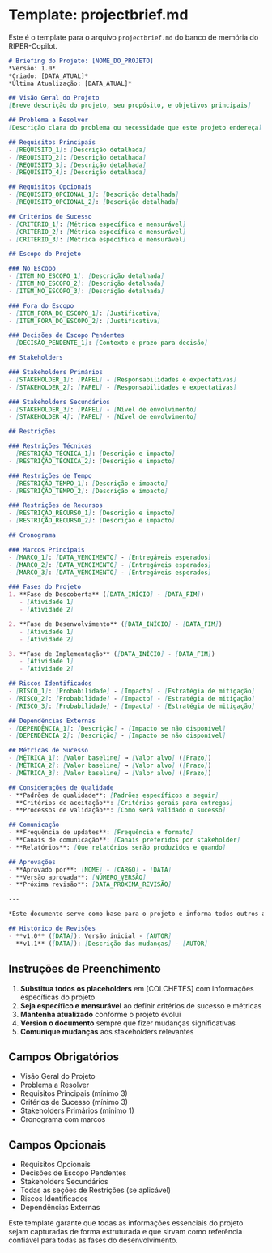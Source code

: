 # Template: projectbrief.md

Este é o template para o arquivo `projectbrief.md` do banco de memória do RIPER-Copilot.

```markdown
# Briefing do Projeto: [NOME_DO_PROJETO]
*Versão: 1.0*
*Criado: [DATA_ATUAL]*
*Última Atualização: [DATA_ATUAL]*

## Visão Geral do Projeto
[Breve descrição do projeto, seu propósito, e objetivos principais]

## Problema a Resolver
[Descrição clara do problema ou necessidade que este projeto endereça]

## Requisitos Principais
- [REQUISITO_1]: [Descrição detalhada]
- [REQUISITO_2]: [Descrição detalhada]
- [REQUISITO_3]: [Descrição detalhada]
- [REQUISITO_4]: [Descrição detalhada]

## Requisitos Opcionais
- [REQUISITO_OPCIONAL_1]: [Descrição detalhada]
- [REQUISITO_OPCIONAL_2]: [Descrição detalhada]

## Critérios de Sucesso
- [CRITÉRIO_1]: [Métrica específica e mensurável]
- [CRITÉRIO_2]: [Métrica específica e mensurável]
- [CRITÉRIO_3]: [Métrica específica e mensurável]

## Escopo do Projeto

### No Escopo
- [ITEM_NO_ESCOPO_1]: [Descrição detalhada]
- [ITEM_NO_ESCOPO_2]: [Descrição detalhada]
- [ITEM_NO_ESCOPO_3]: [Descrição detalhada]

### Fora do Escopo
- [ITEM_FORA_DO_ESCOPO_1]: [Justificativa]
- [ITEM_FORA_DO_ESCOPO_2]: [Justificativa]

### Decisões de Escopo Pendentes
- [DECISÃO_PENDENTE_1]: [Contexto e prazo para decisão]

## Stakeholders

### Stakeholders Primários
- [STAKEHOLDER_1]: [PAPEL] - [Responsabilidades e expectativas]
- [STAKEHOLDER_2]: [PAPEL] - [Responsabilidades e expectativas]

### Stakeholders Secundários
- [STAKEHOLDER_3]: [PAPEL] - [Nível de envolvimento]
- [STAKEHOLDER_4]: [PAPEL] - [Nível de envolvimento]

## Restrições

### Restrições Técnicas
- [RESTRIÇÃO_TÉCNICA_1]: [Descrição e impacto]
- [RESTRIÇÃO_TÉCNICA_2]: [Descrição e impacto]

### Restrições de Tempo
- [RESTRIÇÃO_TEMPO_1]: [Descrição e impacto]
- [RESTRIÇÃO_TEMPO_2]: [Descrição e impacto]

### Restrições de Recursos
- [RESTRIÇÃO_RECURSO_1]: [Descrição e impacto]
- [RESTRIÇÃO_RECURSO_2]: [Descrição e impacto]

## Cronograma

### Marcos Principais
- [MARCO_1]: [DATA_VENCIMENTO] - [Entregáveis esperados]
- [MARCO_2]: [DATA_VENCIMENTO] - [Entregáveis esperados]
- [MARCO_3]: [DATA_VENCIMENTO] - [Entregáveis esperados]

### Fases do Projeto
1. **Fase de Descoberta** ([DATA_INÍCIO] - [DATA_FIM])
   - [Atividade 1]
   - [Atividade 2]

2. **Fase de Desenvolvimento** ([DATA_INÍCIO] - [DATA_FIM])
   - [Atividade 1]
   - [Atividade 2]

3. **Fase de Implementação** ([DATA_INÍCIO] - [DATA_FIM])
   - [Atividade 1]
   - [Atividade 2]

## Riscos Identificados
- [RISCO_1]: [Probabilidade] - [Impacto] - [Estratégia de mitigação]
- [RISCO_2]: [Probabilidade] - [Impacto] - [Estratégia de mitigação]
- [RISCO_3]: [Probabilidade] - [Impacto] - [Estratégia de mitigação]

## Dependências Externas
- [DEPENDÊNCIA_1]: [Descrição] - [Impacto se não disponível]
- [DEPENDÊNCIA_2]: [Descrição] - [Impacto se não disponível]

## Métricas de Sucesso
- [MÉTRICA_1]: [Valor baseline] → [Valor alvo] ([Prazo])
- [MÉTRICA_2]: [Valor baseline] → [Valor alvo] ([Prazo])
- [MÉTRICA_3]: [Valor baseline] → [Valor alvo] ([Prazo])

## Considerações de Qualidade
- **Padrões de qualidade**: [Padrões específicos a seguir]
- **Critérios de aceitação**: [Critérios gerais para entregas]
- **Processos de validação**: [Como será validado o sucesso]

## Comunicação
- **Frequência de updates**: [Frequência e formato]
- **Canais de comunicação**: [Canais preferidos por stakeholder]
- **Relatórios**: [Que relatórios serão produzidos e quando]

## Aprovações
- **Aprovado por**: [NOME] - [CARGO] - [DATA]
- **Versão aprovada**: [NÚMERO_VERSÃO]
- **Próxima revisão**: [DATA_PRÓXIMA_REVISÃO]

---

*Este documento serve como base para o projeto e informa todos outros arquivos de memória. Atualizações devem ser versionadas e comunicadas aos stakeholders relevantes.*

## Histórico de Revisões
- **v1.0** ([DATA]): Versão inicial - [AUTOR]
- **v1.1** ([DATA]): [Descrição das mudanças] - [AUTOR]
```

## Instruções de Preenchimento

1. **Substitua todos os placeholders** em [COLCHETES] com informações específicas do projeto
2. **Seja específico e mensurável** ao definir critérios de sucesso e métricas
3. **Mantenha atualizado** conforme o projeto evolui
4. **Version o documento** sempre que fizer mudanças significativas
5. **Comunique mudanças** aos stakeholders relevantes

## Campos Obrigatórios
- Visão Geral do Projeto
- Problema a Resolver
- Requisitos Principais (mínimo 3)
- Critérios de Sucesso (mínimo 3)
- Stakeholders Primários (mínimo 1)
- Cronograma com marcos

## Campos Opcionais
- Requisitos Opcionais
- Decisões de Escopo Pendentes
- Stakeholders Secundários
- Todas as seções de Restrições (se aplicável)
- Riscos Identificados
- Dependências Externas

Este template garante que todas as informações essenciais do projeto sejam capturadas de forma estruturada e que sirvam como referência confiável para todas as fases do desenvolvimento.
